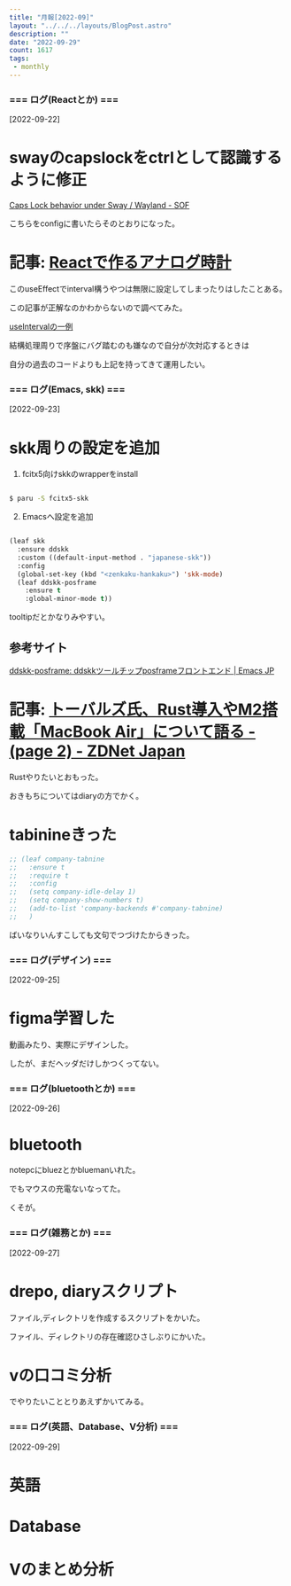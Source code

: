 ```yaml
---
title: "月報[2022-09]"
layout: "../../../layouts/BlogPost.astro"
description: ""
date: "2022-09-29"
count: 1617
tags:
 - monthly
---
```





### === ログ(Reactとか) ===

[2022-09-22]

# swayのcapslockをctrlとして認識するように修正

[Caps Lock behavior under Sway / Wayland - SOF](https://unix.stackexchange.com/questions/504698/caps-lock-behavior-under-sway-wayland)

こちらをconfigに書いたらそのとおりになった。

# 記事: [Reactで作るアナログ時計](https://www.webcreatorbox.com/tech/react-analogue-clock)

このuseEffectでinterval構うやつは無限に設定してしまったりはしたことある。

この記事が正解なのかわからないので調べてみた。

[useIntervalの一例](https://github.com/streamich/react-use/blob/master/src/useInterval.ts)

結構処理周りで序盤にバグ踏むのも嫌なので自分が次対応するときは

自分の過去のコードよりも上記を持ってきて運用したい。


### === ログ(Emacs, skk) ===

[2022-09-23]

# skk周りの設定を追加

1. fcitx5向けskkのwrapperをinstall


```bash

$ paru -S fcitx5-skk

```

2. Emacsへ設定を追加

```lisp

(leaf skk
  :ensure ddskk
  :custom ((default-input-method . "japanese-skk"))
  :config
  (global-set-key (kbd "<zenkaku-hankaku>") 'skk-mode)
  (leaf ddskk-posframe
    :ensure t
    :global-minor-mode t))


```

tooltipだとかなりみやすい。

## 参考サイト

[ddskk-posframe: ddskkツールチップposframeフロントエンド | Emacs JP](https://emacs-jp.github.io/packages/ddskk-posframe)

# 記事: [トーバルズ氏、Rust導入やM2搭載「MacBook Air」について語る - (page 2) - ZDNet Japan](https://japan.zdnet.com/article/35193521/2/)

Rustやりたいとおもった。

おきもちについてはdiaryの方でかく。

# tabinineきった

```lisp
;; (leaf company-tabnine
;;   :ensure t
;;   :require t
;;   :config
;;   (setq company-idle-delay 1)
;;   (setq company-show-numbers t)
;;   (add-to-list 'company-backends #'company-tabnine)
;;   )

```

ばいなりいんすこしても文句でつづけたからきった。


### === ログ(デザイン) ===

[2022-09-25]

# figma学習した

動画みたり、実際にデザインした。

したが、まだヘッダだけしかつくってない。


### === ログ(bluetoothとか) ===

[2022-09-26]

# bluetooth

notepcにbluezとかbluemanいれた。

でもマウスの充電ないなってた。

くそが。


### === ログ(雑務とか) ===

[2022-09-27]

# drepo, diaryスクリプト

ファイル,ディレクトリを作成するスクリプトをかいた。

ファイル、ディレクトリの存在確認ひさしぶりにかいた。

# vの口コミ分析

でやりたいこととりあえずかいてみる。


### === ログ(英語、Database、V分析) ===

[2022-09-29]

# 英語

# Database

# Vのまとめ分析
